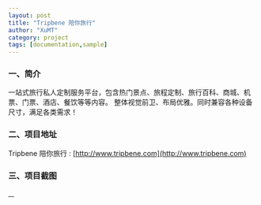 ```yaml
---
layout: post
title: "Tripbene 陪你旅行"
author: "XuMT"
category: project
tags: [documentation,sample]
---
```


### 一、简介

一站式旅行私人定制服务平台，包含热门景点、旅程定制、旅行百科、商城、机票、门票、酒店、餐饮等等内容。
整体视觉前卫、布局优雅。同时兼容各种设备尺寸，满足各类需求！

### 二、项目地址

Tripbene 陪你旅行 : [http://www.tripbene.com](http://www.tripbene.com)

### 三、项目截图

<a href="http://ozc5dgoun.bkt.clouddn.com/tb1.jpg" target="_blank">
    <img src="http://ozc5dgoun.bkt.clouddn.com/tb1.jpg" alt="">
</a>
<a href="http://ozc5dgoun.bkt.clouddn.com/tb2.jpg" target="_blank">
    <img src="http://ozc5dgoun.bkt.clouddn.com/tb2.jpg" alt="">
</a>
<a href="http://ozc5dgoun.bkt.clouddn.com/tb3.jpg" target="_blank">
    <img src="http://ozc5dgoun.bkt.clouddn.com/tb3.jpg" alt="">
</a>
<a href="http://ozc5dgoun.bkt.clouddn.com/tb4.jpg" target="_blank">
    <img src="http://ozc5dgoun.bkt.clouddn.com/tb4.jpg" alt="">
</a>
